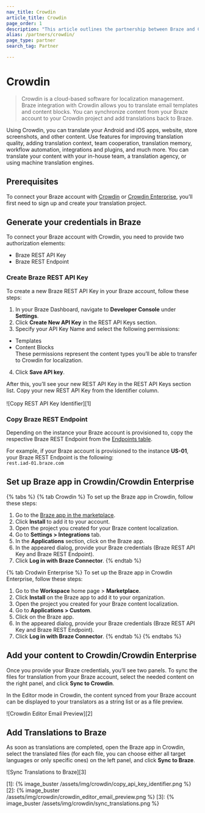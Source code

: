 ```yaml
---
nav_title: Crowdin
article_title: Crowdin
page_order: 1
description: "This article outlines the partnership between Braze and Crowdin, a cloud-based software platform that allows you to automate the translation of your email templates and content blocks in Braze."
alias: /partners/crowdin/
page_type: partner
search_tag: Partner

---
```


# Crowdin

> Crowdin is a cloud-based software for localization management. Braze integration with Crowdin allows you to translate email templates and content blocks. You can synchronize content from your Braze account to your Crowdin project and add translations back to Braze.

Using Crowdin, you can translate your Android and iOS apps, website, store screenshots, and other content. Use features for improving translation quality, adding translation context, team cooperation, translation memory, workflow automation, integrations and plugins, and much more. You can translate your content with your in-house team, a translation agency, or using machine translation engines.

## Prerequisites

To connect your Braze account with <a href="https://accounts.crowdin.com/register" target="_blank">Crowdin</a> or <a href="https://accounts.crowdin.com/register" target="_blank">Crowdin Enterprise</a>, you’ll first need to sign up and create your translation project.

## Generate your credentials in Braze

To connect your Braze account with Crowdin, you need to provide two authorization elements: 
* Braze REST API Key 
* Braze REST Endpoint

### Create Braze REST API Key

To create a new Braze REST API Key in your Braze account, follow these steps:

1. In your Braze Dashboard, navigate to __Developer Console__ under __Settings__.
2. Click __Create New API Key__ in the REST API Keys section.
3. Specify your API Key Name and select the following permissions:
- Templates
- Content Blocks<br>
These permissions represent the content types you’ll be able to transfer to Crowdin for localization.<br>
4. Click __Save API key__.

After this, you’ll see your new REST API Key in the REST API Keys section list. Copy your new REST API Key from the Identifier column.<br><br>![Copy REST API Key Identifier][1]

### Copy Braze REST Endpoint

Depending on the instance your Braze account is provisioned to, copy the respective Braze REST Endpoint from the <a href="https://www.braze.com/docs/api/basics/#endpoints" target="_blank">Endpoints table</a>.

For example, if your Braze account is provisioned to the instance **US-01**, your Braze REST Endpoint is the following:<br> `rest.iad-01.braze.com`

## Set up Braze app in Crowdin/Crowdin Enterprise
{% tabs %}
{% tab Crowdin %}
To set up the Braze app in Crowdin, follow these steps:

1. Go to the <a href="https://crowdin.com/resources#marketplace/braze" target="_blank">Braze app in the marketplace</a>.
2. Click **Install** to add it to your account.
3. Open the project you created for your Braze content localization.
4. Go to **Settings > Integrations** tab.
5. In the **Applications** section, click on the Braze app.
6. In the appeared dialog, provide your Braze credentials (Braze REST API Key and Braze REST Endpoint).
7. Click **Log in with Braze Connector**. 
{% endtab %}

{% tab Crodwin Enterprise %}
To set up the Braze app in Crowdin Enterprise, follow these steps:

1. Go to the **Workspace** home page > **Marketplace**.
2. Click **Install** on the Braze app to add it to your organization.
3. Open the project you created for your Braze content localization.
4. Go to **Applications > Custom**.
5. Click on the Braze app.
6. In the appeared dialog, provide your Braze credentials (Braze REST API Key and Braze REST Endpoint).
7. Click **Log in with Braze Connector**.
{% endtab %}
{% endtabs %}

## Add your content to Crowdin/Crowdin Enterprise

Once you provide your Braze credentials, you’ll see two panels. To sync the files for translation from your Braze account, select the needed content on the right panel, and click **Sync to Crowdin**.

In the Editor mode in Crowdin, the content synced from your Braze account can be displayed to your translators as a string list or as a file preview.

   ![Crowdin Editor Email Preview][2]

## Add Translations to Braze

As soon as translations are completed, open the Braze app in Crowdin, select the translated files (for each file, you can choose either all target languages or only specific ones) on the left panel, and click **Sync to Braze**.

   ![Sync Translations to Braze][3]

[1]: {% image_buster /assets/img/crowdin/copy_api_key_identifier.png %}
[2]: {% image_buster /assets/img/crowdin/crowdin_editor_email_preview.png %}
[3]: {% image_buster /assets/img/crowdin/sync_translations.png %}
